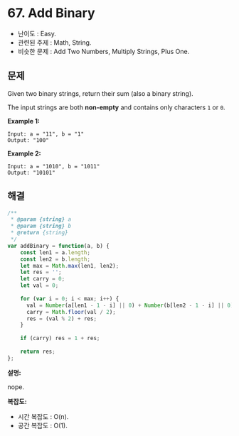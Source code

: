 # 67. Add Binary

- 난이도 : Easy.
- 관련된 주제 : Math, String.
- 비슷한 문제 : Add Two Numbers, Multiply Strings, Plus One.

## 문제

Given two binary strings, return their sum (also a binary string).

The input strings are both **non-empty** and contains only characters `1` or `0`.

**Example 1:**

```
Input: a = "11", b = "1"
Output: "100"
```

**Example 2:**

```
Input: a = "1010", b = "1011"
Output: "10101"
```

## 해결

```javascript
/**
 * @param {string} a
 * @param {string} b
 * @return {string}
 */
var addBinary = function(a, b) {
    const len1 = a.length;
    const len2 = b.length;
    let max = Math.max(len1, len2);
    let res = '';
    let carry = 0;
    let val = 0;
  
    for (var i = 0; i < max; i++) {
      val = Number(a[len1 - 1 - i] || 0) + Number(b[len2 - 1 - i] || 0) + carry;
      carry = Math.floor(val / 2);
      res = (val % 2) + res;
    }
  
    if (carry) res = 1 + res;
  
    return res;
};
```

**설명:**

nope.

**복잡도:**

- 시간 복잡도 : O(n).
- 공간 복잡도 : O(1).